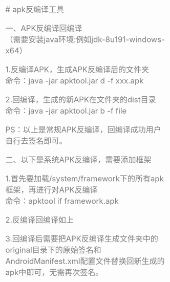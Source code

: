<font color=gray size=5>
# 
apk反编译工具

一、APK反编译回编译<br>
（需要安装java环境:例如jdk-8u191-windows-x64）

1.反编译APK，生成APK反编译后的文件夹<br>
命令：java -jar apktool.jar d -f xxx.apk

2.回编译，生成的新APK在文件夹的dist目录<br>
命令：java -jar apktool.jar b -f file

PS：以上是常规APK反编译，回编译成功用户自行去签名即可。

二、以下是系统APK反编译，需要添加框架

1.首先要加载/system/framework下的所有apk框架，再进行对APK反编译<br>
命令：apktool if framework.apk

2.反编译回编译如上

3.回编译后需要把APK反编译生成文件夹中的original目录下的原始签名和AndroidManifest.xml配置文件替换回新生成的apk中即可，无需再次签名。
</font>
